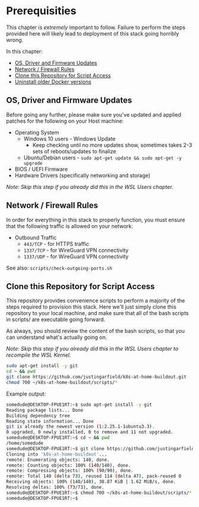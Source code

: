 # Prerequisities

This chapter is _extremely_ important to follow. Failure to perform the steps provided here will likely lead to deployment of this stack going horribly wrong.

In this chapter:

* [OS, Driver and Firmware Updates](#updates)
* [Network / Firewall Rules](#networkFirewallRules)
* [Clone this Repository for Script Access](#cloneRepo)
* [Uninstall older Docker versions](#uninstallOld)

## <a id="updates"></a>OS, Driver and Firmware Updates

Before going any further, please make sure you've updated and applied patches for the following on your Host machine:

* Operating System
  * Windows 10 users - Windows Update
    * Keep checking until no more updates show, sometimes takes 2-3 sets of reboots/updates to finalize
  * Ubuntu/Debian users - `sudo apt-get update && sudo apt-get -y upgrade`
* BIOS / UEFI Firmware
* Hardware Drivers (specifically networking and storage)

_Note: Skip this step if you already did this in the WSL Users chapter._

## <a id="networkFirewallRules"></a>Network / Firewall Rules

In order for everything in this stack to properly function, you must ensure that the following traffic is allowed on your network: 

* Outbound Traffic
  * `443/TCP` - for HTTPS traffic
  * `1337/TCP` - for WireGuard VPN connectivity
  * `1337/UDP` - for WireGuard VPN connectivity

See also: `scripts/check-outgoing-ports.sh`

## <a id="cloneRepo"></a>Clone this Repository for Script Access

This repository provides convenience scripts to perform a majority of the steps required to provision this stack. Here we'll just simply clone this repository to your local machine, and make sure that all of the bash scripts in scripts/ are executable going forward.

As always, you should review the content of the bash scripts, so that you can understand what's actually going on.

_Note: Skip this step if you already did this in the WSL Users chapter to recompile the WSL Kernel._

```bash
sudo apt-get install -y git
cd ~ && pwd
git clone https://github.com/justingarfield/k8s-at-home-buildout.git
chmod 700 ~/k8s-at-home-buildout/scripts/*
```

Example output:

```bash
somedude@DESKTOP-FPUE1RT:~$ sudo apt-get install -y git
Reading package lists... Done
Building dependency tree
Reading state information... Done
git is already the newest version (1:2.25.1-1ubuntu3.3).
0 upgraded, 0 newly installed, 0 to remove and 11 not upgraded.
somedude@DESKTOP-FPUE1RT:~$ cd ~ && pwd
/home/somedude
somedude@DESKTOP-FPUE1RT:~$ git clone https://github.com/justingarfield/k8s-at-home-buildout.git
Cloning into 'k8s-at-home-buildout'...
remote: Enumerating objects: 140, done.
remote: Counting objects: 100% (140/140), done.
remote: Compressing objects: 100% (90/90), done.
remote: Total 140 (delta 73), reused 114 (delta 47), pack-reused 0
Receiving objects: 100% (140/140), 38.87 KiB | 1.62 MiB/s, done.
Resolving deltas: 100% (73/73), done.
somedude@DESKTOP-FPUE1RT:~$ chmod 700 ~/k8s-at-home-buildout/scripts/*
somedude@DESKTOP-FPUE1RT:~$
```